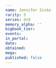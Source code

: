 ```yaml
---
name: Jennifer Sisko
rarity: 5
series: ds9
memory_alpha: ''
bigbook_tier:
events:
in_portal:
date:
obtained:
mega:
published: false
---
```

